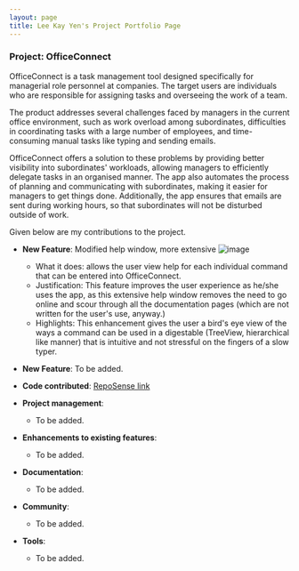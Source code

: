 ```yaml
---
layout: page
title: Lee Kay Yen's Project Portfolio Page
---
```


### Project: OfficeConnect

OfficeConnect is a task management tool designed specifically for managerial role personnel at companies. The target users are individuals who are responsible for assigning tasks and overseeing the work of a team.

The product addresses several challenges faced by managers in the current office environment, such as work overload among subordinates, difficulties in coordinating tasks with a large number of employees, and time-consuming manual tasks like typing and sending emails.

OfficeConnect offers a solution to these problems by providing better visibility into subordinates' workloads, allowing managers to efficiently delegate tasks in an organised manner. The app also automates the process of planning and communicating with subordinates, making it easier for managers to get things done. Additionally, the app ensures that emails are sent during working hours, so that subordinates will not be disturbed outside of work.

Given below are my contributions to the project.

* **New Feature**: Modified help window, more extensive
![image](https://user-images.githubusercontent.com/99934242/221522239-2a64f9dd-ce8d-4fd5-834d-1a2fb513cf32.png)
  * What it does: allows the user view help for each individual command that can be entered into OfficeConnect.
  * Justification: This feature improves the user experience as he/she uses the app, as this extensive help window removes the need to go online and scour through all the documentation pages (which are not written for the user's use, anyway.) 
  * Highlights: This enhancement gives the user a bird's eye view of the ways a command can be used in a digestable (TreeView, hierarchical like manner) that is intuitive and not stressful on the fingers of a slow typer.

* **New Feature**: To be added.

* **Code contributed**: [RepoSense link]()

* **Project management**:
  * To be added.

* **Enhancements to existing features**:
  * To be added.

* **Documentation**:
  * To be added.

* **Community**:
  * To be added.

* **Tools**:
  * To be added.
